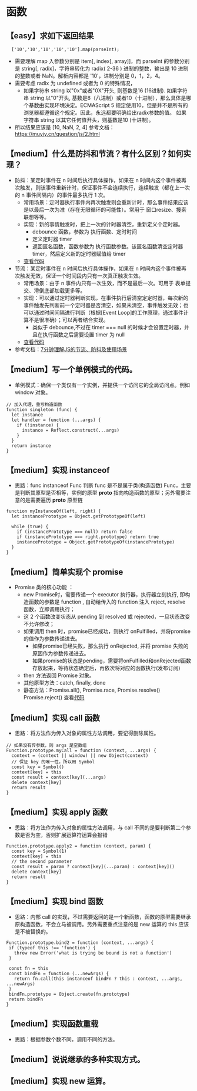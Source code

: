 # 函数

## 【easy】求如下返回结果
```
  ['10','10','10','10','10'].map(parseInt);
```
* 需要理解 map 入参数分别是 item[, index[, array]]，而 parseInt 的参数分别是 string[, radix]，字符串转化为 radix( 2-36 ) 进制的整数，输出是 10 进制的整数或者 NaN。解析内容都是 '10'，进制分别是 0，1，2，4。
* 需要考虑 radix 为 undefined 或者为 0 的特殊情况，
  * 如果字符串 string 以"0x"或者"0X"开头, 则基数是16 (16进制).
    如果字符串 string 以"0"开头, 基数是8（八进制）或者10（十进制），那么具体是哪个基数由实现环境决定。ECMAScript 5 规定使用10，但是并不是所有的浏览器都遵循这个规定。因此，永远都要明确给出radix参数的值。
    如果字符串 string 以其它任何值开头，则基数是10 (十进制)。
* 所以结果应该是 [10, NaN, 2, 4]
参考文档：https://muyiy.cn/question/js/2.html

## 【medium】什么是防抖和节流？有什么区别？如何实现？
* 防抖：某定时事件在 n 时间后执行具体操作，如果在 n 时间内这个事件被再次触发，则该事件重新计时，保证事件不会连续执行，连续触发（都在上一次的 n 事件间隔内）的事件最多执行 1 次。
  * 常用场景：定时器执行事件内再次触发则会重新计时，那么事件结果应该是以最后一次为准（存在无限循环的可能性）。常用于 窗口resize、搜索联想等等。
  * 实现：新的事情触发时，把上一次的计时器清空，重新定义个定时器。
    * debounce 函数，参数为 执行函数、定时时间
    * 定义定时器 timer
    * 返回匿名函数，函数参数为 执行函数参数。该匿名函数清空定时器 timer，然后定义新的定时器赋值给 timer
  * [查看代码](https://github.com/zhihuibaobao/frontend-zero/blob/master/code-javascript/answer/debounce)
* 节流：某定时事件在 n 时间后执行具体操作，如果在 n 时间内这个事件被再次触发无效，保证一个时间段内只有一次真正触发生效。
  * 常用场景：由于 n 事件内只有一次生效，而不是最后一次。可用于 表单提交、滑倒底部加载更多等。
  * 实现：可以通过定时器判断实现，在事件执行后清空定定时器，每次新的事件触发先判断前一个定时器是否清空，如果未清空，事件触发无效；也可以通过时间间隔进行判断（根据[Event Loop]的工作原理，通过事件计算不是很准确）；可以两者结合实现。
    * 类似于 debounce,不过在 timer === null 的时候才会设置定时器，并且在执行函数之后需要设置 timer 为 null
  * [查看代码](https://github.com/zhihuibaobao/frontend-zero/tree/master/code-javascript/answer/throttle)
* 参考文档：[7分钟理解JS的节流、防抖及使用场景](https://juejin.im/post/5b8de829f265da43623c4261)

## 【medium】写一个单例模式的代码。
* 单例模式：确保一个类仅有一个实例，并提供一个访问它的全局访问点。例如 window 对象。
```
// 加入代理，重写构造函数
function singleton (func) {
  let instance
  let handler = function (...args) {
    if (!instance) {
      instance = Reflect.construct(...args)
    }
  }
  return instance
}
```

## 【medium】实现 instanceof
* 思路：func instanceof Func 判断 func 是不是属于类(构造函数) Func，主要是判断其原型是否相等，实例的原型 __proto__ 指向构造函数的原型；另外需要注意的是需要遍历 __proto__ 原型链
```
function myInstanceOf(left, right) {
  let instancePrototype = Object.getPrototypeOf(left)

  while (true) {
    if (instancePrototype === null) return false
    if (instancePrototype === right.prototype) return true
    instancePrototype = Object.getPrototypeOf(instancePrototype)
  }
}
```

## 【medium】简单实现个 promise
* Promise 类的核心功能 ：
  * new Promise时，需要传递一个 executor 执行器，执行器立刻执行, 即构造函数的参数是 function , 自动给传入的 function 注入 reject, resolve 函数，立即调用执行；
  * 这 2 个函数改变状态从 pending 到 resolved 或 rejected，一旦状态改变不允许修改；
  * 如果调用 then 时，promise已经成功，则执行 onFulfilled，并将promise的值作为参数传递进去。
    * 如果promise已经失败，那么执行 onRejected, 并将 promise 失败的原因作为参数传递进去。
    * 如果promise的状态是pending，需要将onFulfilled和onRejected函数存放起来，等待状态确定后，再依次将对应的函数执行(发布订阅)
  * then 方法返回 Promise 对象。
  * 其他原型方法：catch, finally, done
  * 静态方法：Promise.all(), Promise.race, Promise.resolve() Promise.reject()
查看[代码](https://juejin.im/post/5e3e683ef265da570d734d92#heading-1)

## 【medium】实现 call 函数
* 思路：将方法作为传入对象的属性方法调用，要记得删除属性。
```
// 如果没有传参数，则 args 是空数组
Function.prototype.myCall = function (context, ...args) {
  context = (context || window) || new Object(context)
  // 保证 key 的唯一性，所以用 Symbol
  const key = Symbol()
  context[key] = this
  const result = context[key](...args)
  delete context[key]
  return result
}
```

## 【medium】实现 apply 函数
* 思路：将方法作为传入对象的属性方法调用，与 call 不同的是要判断第二个参数是否为空，否则扩展运算符运算会报错
```
Function.prototype.apply2 = function (context, param) {
  const key = Symbol(1)
  context[key] = this
  // the second parameter
  const result = param ? context[key](...param) : context[key]()
  delete context[key]
  return result
}
```

## 【medium】实现 bind 函数
* 思路：内部 call 的实现，不过需要返回的是一个新函数，函数的原型需要继承原构造函数，不会立马被调用。另外需要重点注意的是 new 运算的 this 应该是不被替换的。
 ```
 Function.prototype.bind2 = function (context, ...args) {
  if (typeof this !== 'function') {
    throw new Error('what is trying be bound is not a function')
  }

  const fn = this
  const bindFn = function (...newArgs) {
    return fn.call(this instanceof bindFn ? this : context, ...args, ...newArgs)
  }
  bindFn.prototype = Object.create(fn.prototype)
  return bindFn
 }
 ```

## 【medium】实现函数重载
* 思路：根据参数个数不同，调用不同的方法。

## 【medium】说说继承的多种实现方式。

## 【medium】实现 new 运算。


